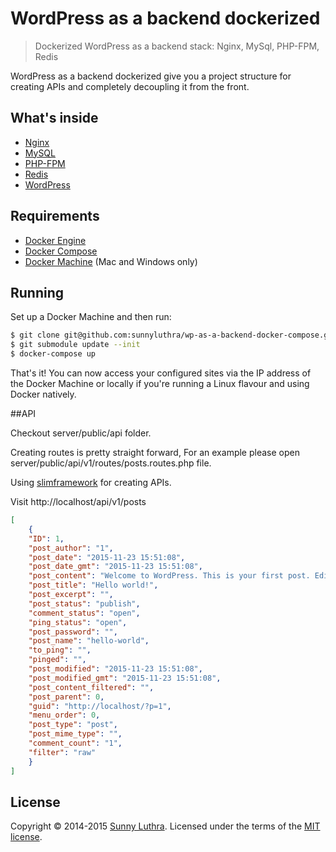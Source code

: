 # WordPress as a backend dockerized

> Dockerized WordPress as a backend stack: Nginx, MySql, PHP-FPM, Redis
 
WordPress as a backend dockerized give you a project structure for creating APIs and completely decoupling it from the front.

## What's inside

* [Nginx](http://nginx.org/)
* [MySQL](http://www.mysql.com/)
* [PHP-FPM](http://php-fpm.org/)
* [Redis](http://redis.io/)
* [WordPress](http://wordpress.org)

## Requirements

* [Docker Engine](https://docs.docker.com/installation/)
* [Docker Compose](https://docs.docker.com/compose/)
* [Docker Machine](https://docs.docker.com/machine/) (Mac and Windows only)

## Running

Set up a Docker Machine and then run:

```sh
$ git clone git@github.com:sunnyluthra/wp-as-a-backend-docker-compose.git .
$ git submodule update --init 
$ docker-compose up
```

That's it! You can now access your configured sites via the IP address of the Docker Machine or locally if you're running a Linux flavour and using Docker natively.

##API

Checkout server/public/api folder.

Creating routes is pretty straight forward, For an example please open server/public/api/v1/routes/posts.routes.php file.

Using [slimframework](http://www.slimframework.com/) for creating APIs.

Visit http://localhost/api/v1/posts

```json
[
    {
    "ID": 1,
    "post_author": "1",
    "post_date": "2015-11-23 15:51:08",
    "post_date_gmt": "2015-11-23 15:51:08",
    "post_content": "Welcome to WordPress. This is your first post. Edit or delete it, then start writing!",
    "post_title": "Hello world!",
    "post_excerpt": "",
    "post_status": "publish",
    "comment_status": "open",
    "ping_status": "open",
    "post_password": "",
    "post_name": "hello-world",
    "to_ping": "",
    "pinged": "",
    "post_modified": "2015-11-23 15:51:08",
    "post_modified_gmt": "2015-11-23 15:51:08",
    "post_content_filtered": "",
    "post_parent": 0,
    "guid": "http://localhost/?p=1",
    "menu_order": 0,
    "post_type": "post",
    "post_mime_type": "",
    "comment_count": "1",
    "filter": "raw"
    }
]
```

## License

Copyright &copy; 2014-2015 [Sunny Luthra](http://github.com/sunnyluthra). Licensed under the terms of the [MIT license](LICENSE.md).
